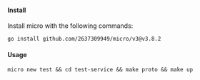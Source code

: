 #### Install

Install micro with the following commands:

```shell
go install github.com/2637309949/micro/v3@v3.8.2
```

#### Usage

```shell
micro new test && cd test-service && make proto && make up
```
